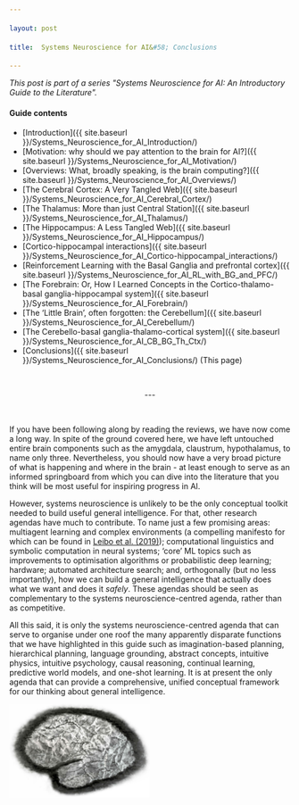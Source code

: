 ```yaml
---

layout: post

title:  Systems Neuroscience for AI&#58; Conclusions

---
```


_This post is part of a series "Systems Neuroscience for AI: An Introductory Guide to the Literature"._

#### Guide contents
* [Introduction]({{ site.baseurl }}/Systems_Neuroscience_for_AI_Introduction/)
* [Motivation: why should we pay attention to the brain for AI?]({{ site.baseurl }}/Systems_Neuroscience_for_AI_Motivation/)
* [Overviews: What, broadly speaking, is the brain computing?]({{ site.baseurl }}/Systems_Neuroscience_for_AI_Overviews/)
* [The Cerebral Cortex: A Very Tangled Web]({{ site.baseurl }}/Systems_Neuroscience_for_AI_Cerebral_Cortex/)
* [The Thalamus: More than just Central Station]({{ site.baseurl }}/Systems_Neuroscience_for_AI_Thalamus/)
* [The Hippocampus: A Less Tangled Web]({{ site.baseurl }}/Systems_Neuroscience_for_AI_Hippocampus/)
* [Cortico-hippocampal interactions]({{ site.baseurl }}/Systems_Neuroscience_for_AI_Cortico-hippocampal_interactions/)
* [Reinforcement Learning with the Basal Ganglia and prefrontal cortex]({{ site.baseurl }}/Systems_Neuroscience_for_AI_RL_with_BG_and_PFC/)
* [The Forebrain: Or, How I Learned Concepts in the Cortico-thalamo-basal ganglia-hippocampal system]({{ site.baseurl }}/Systems_Neuroscience_for_AI_Forebrain/)
* [The ‘Little Brain’, often forgotten: the Cerebellum]({{ site.baseurl }}/Systems_Neuroscience_for_AI_Cerebellum/)
* [The Cerebello-basal ganglia-thalamo-cortical system]({{ site.baseurl }}/Systems_Neuroscience_for_AI_CB_BG_Th_Ctx/)
* [Conclusions]({{ site.baseurl }}/Systems_Neuroscience_for_AI_Conclusions/) (This page)

<br>
<p markdown='1' style="text-align:center">---</p>
<br>

If you have been following along by reading the reviews, we have now come a long way. In spite of the ground covered here, we have left untouched entire brain components such as the amygdala, claustrum, hypothalamus, to name only three. Nevertheless, you should now have a very broad picture of what is happening and where in the brain - at least enough to serve as an informed springboard from which you can dive into the literature that you think will be most useful for inspiring progress in AI.

However, systems neuroscience is unlikely to be the only conceptual toolkit needed to build useful general intelligence. For that, other research agendas have much to contribute. To name just a few promising areas: multiagent learning and complex environments (a compelling manifesto for which can be found in [Leibo et al. (2019)](https://arxiv.org/abs/1903.00742)); computational linguistics and symbolic computation in neural systems; ‘core’ ML topics such as improvements to optimisation algorithms or probabilistic deep learning; hardware; automated architecture search; and, orthogonally (but no less importantly), how we can build a general intelligence that actually does what we want and does it _safely_. These agendas should be seen as complementary to the systems neuroscience-centred agenda, rather than as competitive. 

All this said, it is only the systems neuroscience-centred agenda that can serve to organise under one roof the many apparently disparate functions that we have highlighted in this guide such as imagination-based planning, hierarchical planning, language grounding, abstract concepts, intuitive physics, intuitive psychology, causal reasoning, continual learning, predictive world models, and one-shot learning. It is at present the only agenda that can provide a comprehensive, unified conceptual framework for our thinking about general intelligence.

<img class="center" width="50%" height="50%" src="../images/brain_sketch.jpg"> 
